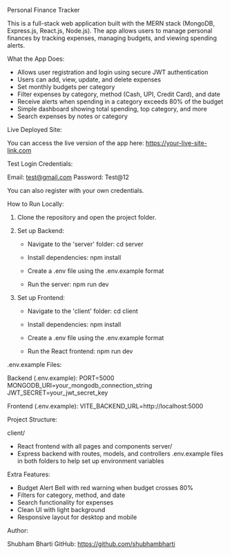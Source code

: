Personal Finance Tracker

This is a full-stack web application built with the MERN stack (MongoDB, Express.js, React.js, Node.js). The app allows users to manage personal finances by tracking expenses, managing budgets, and viewing spending alerts.

What the App Does:

- Allows user registration and login using secure JWT authentication
- Users can add, view, update, and delete expenses
- Set monthly budgets per category
- Filter expenses by category, method (Cash, UPI, Credit Card), and date
- Receive alerts when spending in a category exceeds 80% of the budget
- Simple dashboard showing total spending, top category, and more
- Search expenses by notes or category

Live Deployed Site:

You can access the live version of the app here:
https://your-live-site-link.com

Test Login Credentials:

Email: test@gmail.com
Password: Test@12

You can also register with your own credentials.

How to Run Locally:

1. Clone the repository and open the project folder.

2. Set up Backend:

   - Navigate to the 'server' folder:
     cd server

   - Install dependencies:
     npm install

   - Create a .env file using the .env.example format

   - Run the server:
     npm run dev

3. Set up Frontend:

   - Navigate to the 'client' folder:
     cd client

   - Install dependencies:
     npm install

   - Create a .env file using the .env.example format

   - Run the React frontend:
     npm run dev

.env.example Files:

Backend (.env.example):
PORT=5000
MONGODB_URI=your_mongodb_connection_string
JWT_SECRET=your_jwt_secret_key

Frontend (.env.example):
VITE_BACKEND_URL=http://localhost:5000

Project Structure:

client/

- React frontend with all pages and components
  server/
- Express backend with routes, models, and controllers
  .env.example files in both folders to help set up environment variables

Extra Features:

- Budget Alert Bell with red warning when budget crosses 80%
- Filters for category, method, and date
- Search functionality for expenses
- Clean UI with light background
- Responsive layout for desktop and mobile

Author:

Shubham Bharti
GitHub: https://github.com/shubhambharti
